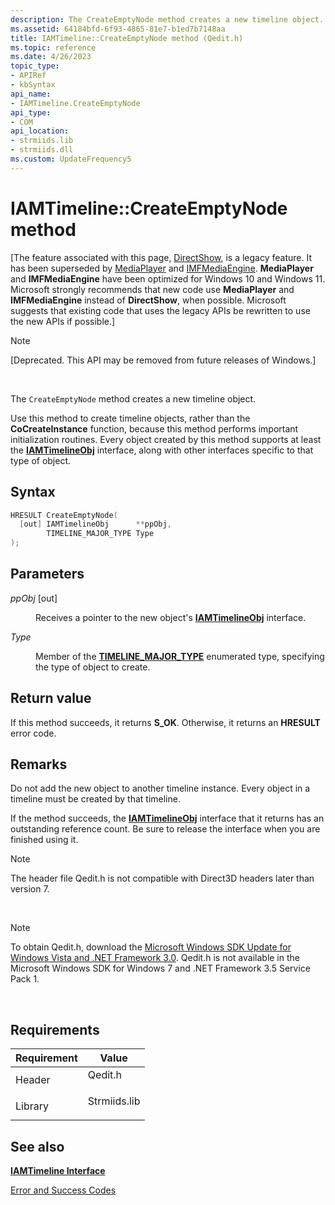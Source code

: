 ```yaml
---
description: The CreateEmptyNode method creates a new timeline object.
ms.assetid: 64184bfd-6f93-4865-81e7-b1ed7b7148aa
title: IAMTimeline::CreateEmptyNode method (Qedit.h)
ms.topic: reference
ms.date: 4/26/2023
topic_type: 
- APIRef
- kbSyntax
api_name: 
- IAMTimeline.CreateEmptyNode
api_type: 
- COM
api_location: 
- strmiids.lib
- strmiids.dll
ms.custom: UpdateFrequency5
---
```


# IAMTimeline::CreateEmptyNode method

\[The feature associated with this page, [DirectShow](/windows/win32/directshow/directshow), is a legacy feature. It has been superseded by [MediaPlayer](/uwp/api/Windows.Media.Playback.MediaPlayer) and [IMFMediaEngine](/windows/win32/api/mfmediaengine/nn-mfmediaengine-imfmediaengine). **MediaPlayer** and **IMFMediaEngine** have been optimized for Windows 10 and Windows 11. Microsoft strongly recommends that new code use **MediaPlayer** and **IMFMediaEngine** instead of **DirectShow**, when possible. Microsoft suggests that existing code that uses the legacy APIs be rewritten to use the new APIs if possible.\]

> [!Note]  
> \[Deprecated. This API may be removed from future releases of Windows.\]

 

The `CreateEmptyNode` method creates a new timeline object.

Use this method to create timeline objects, rather than the **CoCreateInstance** function, because this method performs important initialization routines. Every object created by this method supports at least the [**IAMTimelineObj**](iamtimelineobj.md) interface, along with other interfaces specific to that type of object.

## Syntax


```C++
HRESULT CreateEmptyNode(
  [out] IAMTimelineObj      **ppObj,
        TIMELINE_MAJOR_TYPE Type
);
```



## Parameters

<dl> <dt>

*ppObj* \[out\]
</dt> <dd>

Receives a pointer to the new object's [**IAMTimelineObj**](iamtimelineobj.md) interface.

</dd> <dt>

*Type* 
</dt> <dd>

Member of the [**TIMELINE\_MAJOR\_TYPE**](timeline-major-type.md) enumerated type, specifying the type of object to create.

</dd> </dl>

## Return value

If this method succeeds, it returns **S\_OK**. Otherwise, it returns an **HRESULT** error code.

## Remarks

Do not add the new object to another timeline instance. Every object in a timeline must be created by that timeline.

If the method succeeds, the [**IAMTimelineObj**](iamtimelineobj.md) interface that it returns has an outstanding reference count. Be sure to release the interface when you are finished using it.

> [!Note]  
> The header file Qedit.h is not compatible with Direct3D headers later than version 7.

 

> [!Note]  
> To obtain Qedit.h, download the [Microsoft Windows SDK Update for Windows Vista and .NET Framework 3.0](https://msdn.microsoft.com/windowsvista/bb980924.aspx). Qedit.h is not available in the Microsoft Windows SDK for Windows 7 and .NET Framework 3.5 Service Pack 1.

 

## Requirements



| Requirement | Value |
|--------------------|-----------------------------------------------------------------------------------------|
| Header<br/>  | <dl> <dt>Qedit.h</dt> </dl>      |
| Library<br/> | <dl> <dt>Strmiids.lib</dt> </dl> |



## See also

<dl> <dt>

[**IAMTimeline Interface**](iamtimeline.md)
</dt> <dt>

[Error and Success Codes](error-and-success-codes.md)
</dt> </dl>

 

 




